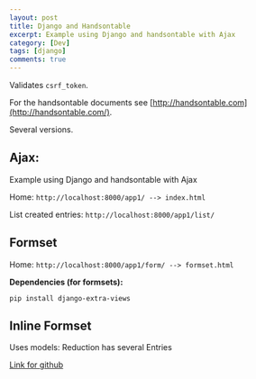 ```yaml
---
layout: post
title: Django and Handsontable
excerpt: Example using Django and handsontable with Ajax
category: [Dev]
tags: [django]
comments: true
---
```



Validates `csrf_token`.

For the handsontable documents see [http://handsontable.com](http://handsontable.com/).

Several versions.

## Ajax:

Example using Django and handsontable with Ajax

Home: `http://localhost:8000/app1/ --> index.html`

List created entries: `http://localhost:8000/app1/list/`

## Formset

Home: `http://localhost:8000/app1/form/ --> formset.html`

**Dependencies (for formsets):**

```
pip install django-extra-views
```

## Inline Formset

Uses models: Reduction has several Entries

[Link for github](https://github.com/ricleal/DjangoHandsontable/)

